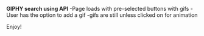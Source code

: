 **GIPHY search using API**
-Page loads with pre-selected buttons with gifs
-User has the option to add a gif
-gifs are still unless clicked on for animation

Enjoy!